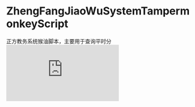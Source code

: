 # ZhengFangJiaoWuSystemTampermonkeyScript
正方教务系统猴油脚本，主要用于查询平时分
![安装脚本](https://github.com/love98ooo/ZhengFangJiaoWuSystemTampermonkeyScript/blob/master/tampermonkey_script.js)
